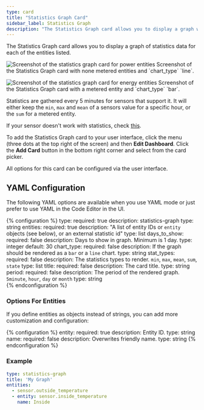 ```yaml
---
type: card
title: "Statistics Graph Card"
sidebar_label: Statistics Graph
description: "The Statistics Graph card allows you to display a graph with statistics data for each of the entities listed."
---
```


The Statistics Graph card allows you to display a graph of statistics data for each of the entities listed.

<p class='img'>
<img src='/images/dashboards/statistics_graph_line.png' alt='Screenshot of the statistics graph card for power entities'>
Screenshot of the Statistics Graph card with none metered entities and `chart_type` `line`.
</p>

<p class='img'>
<img src='/images/dashboards/statistics_graph_bar.png' alt='Screenshot of the statistics graph card for energy entities'>
Screenshot of the Statistics Graph card with a metered entity and `chart_type` `bar`.
</p>

Statistics are gathered every 5 minutes for sensors that support it. It will either keep the `min`, `max` and `mean` of a sensors value for a specific hour, or the `sum` for a metered entity.

If your sensor doesn't work with statistics, check [this](/more-info/statistics/).

To add the Statistics Graph card to your user interface, click the menu (three dots at the top right of the screen) and then **Edit Dashboard**. Click the **Add Card** button in the bottom right corner and select from the card picker.

All options for this card can be configured via the user interface.

## YAML Configuration

The following YAML options are available when you use YAML mode or just prefer to use YAML in the Code Editor in the UI.

{% configuration %}
type:
  required: true
  description: statistics-graph
  type: string
entities:
  required: true
  description: "A list of entity IDs or `entity` objects (see below), or an external statistic id"
  type: list
days_to_show:
  required: false
  description: Days to show in graph. Minimum is 1 day.
  type: integer
  default: 30
chart_type:
  required: false
  description: If the graph should be rendered as a `bar` or a `line` chart.
  type: string
stat_types:
  required: false
  description: The statistics types to render. `min`, `max`, `mean`, `sum`, `state`
  type: list
title:
  required: false
  description: The card title.
  type: string
period:
  required: false
  description: The period of the rendered graph. `5minute`, `hour`, `day` or `month` 
  type: string  
{% endconfiguration %}

### Options For Entities

If you define entities as objects instead of strings, you can add more customization and configuration:

{% configuration %}
entity:
  required: true
  description: Entity ID.
  type: string
name:
  required: false
  description: Overwrites friendly name.
  type: string
{% endconfiguration %}

### Example

```yaml
type: statistics-graph
title: 'My Graph'
entities:
  - sensor.outside_temperature
  - entity: sensor.inside_temperature
    name: Inside
```

